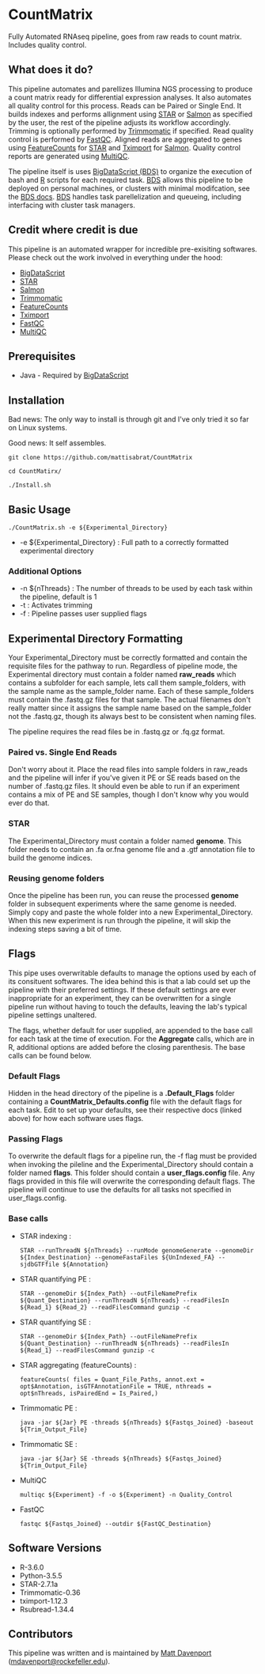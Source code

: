 # CountMatrix
Fully Automated RNAseq pipeline, goes from raw reads to count matrix. Includes quality  control.

## What does it do?

This pipeline automates and parellizes Illumina NGS processing to produce a count matrix ready for differential expression analyses. It also automates all quality control for this process. Reads can be Paired or Single End. It builds indexes and performs allignment using [STAR](https://github.com/alexdobin/STAR) or [Salmon](https://github.com/COMBINE-lab/salmon) as specified by the user, the rest of the pipeline adjusts its workflow accordingly. Trimming is optionally performed by [Trimmomatic](https://github.com/timflutre/trimmomatic) if specified. Read quality control is performed by [FastQC](https://github.com/s-andrews/FastQC). Aligned reads are aggregated to genes using [FeatureCounts](https://bioconductor.org/packages/release/bioc/html/Rsubread.html) for [STAR](https://github.com/alexdobin/STAR) and [Tximport](https://bioconductor.org/packages/release/bioc/html/tximport.html) for [Salmon](https://github.com/COMBINE-lab/salmon). Quality control reports are generated using [MultiQC](https://github.com/ewels/MultiQC).

The pipeline itself is uses [BigDataScript (BDS)](http://pcingola.github.io/BigDataScript/) to organize the execution of bash and [R](https://www.r-project.org/) scripts for each required task. [BDS](http://pcingola.github.io/BigDataScript/) allows this pipeline to be deployed on personal machines, or clusters with minimal modifcation, see the [BDS docs](http://pcingola.github.io/BigDataScript/manual/site/index.html). [BDS](http://pcingola.github.io/BigDataScript/) handles task parellelization and queueing, including interfacing with cluster task managers. 


## Credit where credit is due

This pipeline is an automated wrapper for incredible pre-exisiting softwares. Please check out the work involved in everything under the hood:
* [BigDataScript](http://pcingola.github.io/BigDataScript/)
* [STAR](https://github.com/alexdobin/STAR)
* [Salmon](https://github.com/COMBINE-lab/salmon)
* [Trimmomatic](https://github.com/timflutre/trimmomatic)
* [FeatureCounts](https://bioconductor.org/packages/release/bioc/html/Rsubread.html)
* [Tximport](https://bioconductor.org/packages/release/bioc/html/tximport.html)
* [FastQC](https://github.com/s-andrews/FastQC)
* [MultiQC](https://github.com/ewels/MultiQC)

## Prerequisites
* Java - Required by [BigDataScript](http://pcingola.github.io/BigDataScript/)

## Installation
Bad news:  The only way to install is through git and I've only tried it so far on Linux systems. 

Good news: It self assembles. 

    git clone https://github.com/mattisabrat/CountMatrix

    cd CountMatirx/

    ./Install.sh

## Basic Usage

    ./CountMatrix.sh -e ${Experimental_Directory} 

* -e ${Experimental_Directory} : Full path to a correctly formatted experimental directory 

### Additional Options
* -n ${nThreads} : The number of threads to be used by each task within the pipeline, default is 1
* -t : Activates trimming
* -f : Pipeline passes user supplied flags

## Experimental Directory Formatting
Your Experimental_Directory must be correctly formatted and contain the requisite files for the pathway to run. Regardless of pipeline mode, the Experimental directory must contain a folder named **raw_reads** which contains a subfolder for each sample, lets call them sample_folders, with the sample name as the sample_folder name. Each of these sample_folders  must contain the .fastq.gz files for that sample. The actual filenames don't really matter since it assigns the sample name based on the sample_folder not the .fastq.gz, though its always best to be consistent when naming files. 

The pipeline requires the read files be in .fastq.gz or .fq.gz format.

### Paired vs. Single End Reads
Don't worry about it. Place the read files into sample folders in raw_reads and the pipeline will infer if you've given it PE or SE reads based on the number of .fastq.gz files. It should even be able to run if an experiment contains a mix of PE and SE samples, though I don't know why you would ever do that. 

### STAR
The Experimental_Directory must contain a folder named **genome**. This folder needs to contain an .fa or.fna genome file and a .gtf annotation file to build the genome indices.

### Reusing genome folders
Once the pipeline has been run, you can reuse the processed **genome** folder in subsequent experiments where the same genome is needed. Simply copy and paste the whole folder into a new Experimental_Directory. When this new experiment is run through the pipeline, it will skip the indexing steps saving a bit of time. 

## Flags
This pipe uses overwritable defaults to manage the options used by each of its consituent softwares. The idea behind this is that a lab could set up the pipeline with their preferred settings. If these default settings are ever inappropriate for an experiment, they can be overwritten for a single pipeline run without having to touch the defaults, leaving the lab's typical pipeline settings unaltered.

The flags, whether default for user supplied, are appended to the base call for each task at the time of execution. For the **Aggregate** calls, which are in R, additional options are added before the closing parenthesis. The base calls can be found below. 

### Default Flags
Hidden in the head directory of the pipeline is a **.Default_Flags** folder containing a **CountMatrix_Defaults.config** file with the default flags for each task. Edit to set up your defaults, see their respective docs (linked above) for how each software uses flags. 

### Passing Flags
To overwrite the default flags for a pipeline run, the -f flag must be provided when invoking the pileline and the Experimental_Directory should contain a folder named **flags**. This folder should contain a **user_flags.config** file. Any flags provided in this file will overwrite the corresponding default flags. The pipeline will continue to use the defaults for all tasks not specified in user_flags.config.


### Base calls
* STAR indexing :

      STAR --runThreadN ${nThreads} --runMode genomeGenerate --genomeDir ${Index_Destination} --genomeFastaFiles ${UnIndexed_FA} --sjdbGTFfile ${Annotation}
* STAR quantifying PE :

      STAR --genomeDir ${Index_Path} --outFileNamePrefix ${Quant_Destination} --runThreadN ${nThreads} --readFilesIn ${Read_1} ${Read_2} --readFilesCommand gunzip -c
* STAR quantifying SE :

      STAR --genomeDir ${Index_Path} --outFileNamePrefix ${Quant_Destination} --runThreadN ${nThreads} --readFilesIn ${Read_1} --readFilesCommand gunzip -c
* STAR aggregating (featureCounts) :

      featureCounts( files = Quant_File_Paths, annot.ext = opt$Annotation, isGTFAnnotationFile = TRUE, nthreads = opt$nThreads, isPairedEnd = Is_Paired,)

* Trimmomatic PE :

      java -jar ${Jar} PE -threads ${nThreads} ${Fastqs_Joined} -baseout ${Trim_Output_File}
* Trimmomatic SE :

      java -jar ${Jar} SE -threads ${nThreads} ${Fastqs_Joined} ${Trim_Output_File}
      
* MultiQC

      multiqc ${Experiment} -f -o ${Experiment} -n Quality_Control
      
* FastQC

      fastqc ${Fastqs_Joined} --outdir ${FastQC_Destination}
      
## Software Versions
* R-3.6.0
* Python-3.5.5
* STAR-2.7.1a
* Trimmomatic-0.36
* tximport-1.12.3
* Rsubread-1.34.4

## Contributors
This pipeline was written and is maintained by [Matt Davenport](https://github.com/mattisabrat) (mdavenport@rockefeller.edu).
